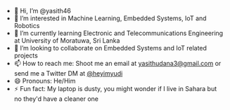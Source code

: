 - 👋 Hi, I’m @yasith46
- 👀 I’m interested in Machine Learning, Embedded Systems, IoT and Robotics
- 🌱 I’m currently learning Electronic and Telecommunications Engineering at University of Moratuwa, Sri Lanka
- 💞️ I’m looking to collaborate on Embedded Systems and IoT related projects
- 📫 How to reach me: Shoot me an email at yasithudana3@gmail.com or send me a Twitter DM at [@heyimyudi](https://twitter.com/heyimyudi)
- 😄 Pronouns: He/Him
- ⚡ Fun fact: My laptop is dusty, you might wonder if I live in Sahara but no they'd have a cleaner one

<!---
yasith46/yasith46 is a ✨ special ✨ repository because its `README.md` (this file) appears on your GitHub profile.
You can click the Preview link to take a look at your changes.
--->

